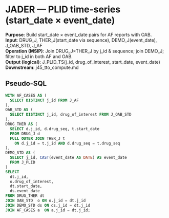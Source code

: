 # JADER — PLID time-series (start_date × event_date)

**Purpose**: Build start_date × event_date pairs for AF reports with OAB.  
**Input**: DRUG_J, THER_J(start_date via sequence), DEMO_J(event_date), J_OAB_STD, J_AF  
**Operation (MSIP)**: Join DRUG_J×THER_J by j_id & sequence; join DEMO_J; filter to j_id in both AF and OAB.  
**Output (logical)**: J_PLID_TS(j_id, drug_of_interest, start_date, event_date)  
**Downstream**: j45_tto_compute.md

## Pseudo-SQL
```sql
WITH AF_CASES AS (
  SELECT DISTINCT j_id FROM J_AF
),
OAB_STD AS (
  SELECT DISTINCT j_id, drug_of_interest FROM J_OAB_STD
),
DRUG_THER AS (
  SELECT d.j_id, d.drug_seq, t.start_date
  FROM DRUG_J d
  FULL OUTER JOIN THER_J t
    ON d.j_id = t.j_id AND d.drug_seq = t.drug_seq
),
DEMO_STD AS (
  SELECT j_id, CAST(event_date AS DATE) AS event_date
  FROM J_PLID
)
SELECT
  dt.j_id,
  o.drug_of_interest,
  dt.start_date,
  ds.event_date
FROM DRUG_THER dt
JOIN OAB_STD  o ON o.j_id = dt.j_id
JOIN DEMO_STD ds ON ds.j_id = dt.j_id
JOIN AF_CASES a  ON a.j_id = dt.j_id;

```
